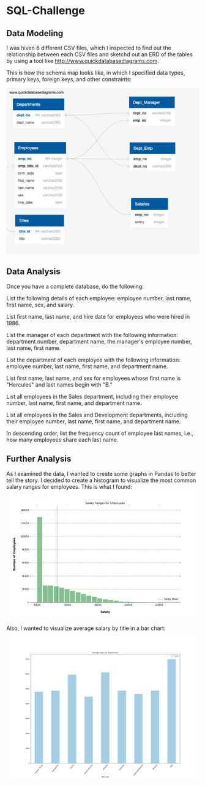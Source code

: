 # SQL-Challenge

## Data Modeling
I was hiven 6 different CSV files, which I inspected to find out the relationship between each CSV files and sketchd out an ERD of the tables by using a tool like http://www.quickdatabasediagrams.com.

This is how the schema map looks like, in which I specified data types, primary keys, foreign keys, and other constraints:

![image1](SchemaMap.png)



## Data Analysis

Once you have a complete database, do the following:

List the following details of each employee: employee number, last name, first name, sex, and salary.

List first name, last name, and hire date for employees who were hired in 1986.

List the manager of each department with the following information: department number, department name, the manager's employee number, last name, first name.

List the department of each employee with the following information: employee number, last name, first name, and department name.

List first name, last name, and sex for employees whose first name is "Hercules" and last names begin with "B."

List all employees in the Sales department, including their employee number, last name, first name, and department name.

List all employees in the Sales and Development departments, including their employee number, last name, first name, and department name.

In descending order, list the frequency count of employee last names, i.e., how many employees share each last name.


## Further Analysis

As I examined the data, I wanted to create some graphs in Pandas to better tell the story. I decided to create a histogram to visualize the most common salary ranges for employees.
This is what I found:
![image2](Histogram_of_Salary.png)

Also, I wanted to visualize average salary by title in a bar chart: 

![image3](Bar_Chart.png)



